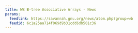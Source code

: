 ```yaml
---
title: WB B-tree Associative Arrays - News
params:
  feedlink: https://savannah.gnu.org/news/atom.php?group=wb
  feedid: 6c1a25aa714f069d9b31cdd6db501c36
---
```

